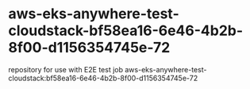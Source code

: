 # aws-eks-anywhere-test-cloudstack-bf58ea16-6e46-4b2b-8f00-d1156354745e-72
repository for use with E2E test job aws-eks-anywhere-test-cloudstack:bf58ea16-6e46-4b2b-8f00-d1156354745e-72
